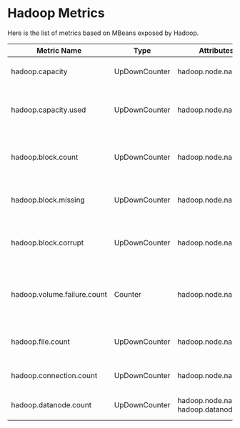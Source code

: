 # Hadoop Metrics

Here is the list of metrics based on MBeans exposed by Hadoop.

| Metric Name                 | Type          | Attributes                              | Description                                            |
|-----------------------------|---------------|-----------------------------------------|--------------------------------------------------------|
| hadoop.capacity             | UpDownCounter | hadoop.node.name                        | Current raw capacity of data nodes.                    |
| hadoop.capacity.used        | UpDownCounter | hadoop.node.name                        | Current used capacity across all data nodes.           |
| hadoop.block.count          | UpDownCounter | hadoop.node.name                        | Current number of allocated blocks in the system.      |
| hadoop.block.missing        | UpDownCounter | hadoop.node.name                        | Current number of missing blocks.                      |
| hadoop.block.corrupt        | UpDownCounter | hadoop.node.name                        | Current number of blocks with corrupt replicas.        |
| hadoop.volume.failure.count | Counter       | hadoop.node.name                        | Total number of volume failures across all data nodes. |
| hadoop.file.count           | UpDownCounter | hadoop.node.name                        | Current number of files and directories.               |
| hadoop.connection.count     | UpDownCounter | hadoop.node.name                        | Current number of connection.                          |
| hadoop.datanode.count       | UpDownCounter | hadoop.node.name, hadoop.datanode.state | The number of data nodes.                              |
